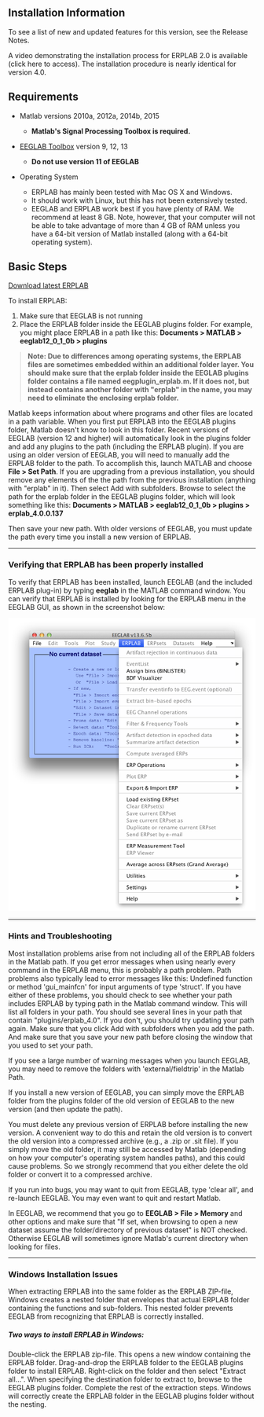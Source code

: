 ## Installation Information
To see a list of new and updated features for this version, see the Release Notes.

A video demonstrating the installation process for ERPLAB 2.0 is available (click here to access). The installation procedure is nearly identical for version 4.0.

## Requirements
- Matlab versions 2010a, 2012a, 2014b, 2015
  - **Matlab's Signal Processing Toolbox is required.**

- [EEGLAB Toolbox](http://sccn.ucsd.edu/eeglab/) version 9, 12, 13
  - **Do not use version 11 of EEGLAB**

- Operating System
  - ERPLAB has mainly been tested with Mac OS X and Windows.  
  - It should work with Linux, but this has not been extensively tested.
  - EEGLAB and ERPLAB work best if you have plenty of RAM. We recommend at least 8 GB. Note, however, that your computer will not be able to take advantage of more than 4 GB of RAM unless you have a 64-bit version of Matlab installed (along with a 64-bit operating system).

## Basic Steps
[Download latest ERPLAB](https://github.com/lucklab/erplab/releases/latest)

To install ERPLAB:

1. Make sure that EEGLAB is not running
2. Place the ERPLAB folder inside the EEGLAB plugins folder. For example, you might place ERPLAB in a path like this: **Documents > MATLAB > eeglab12_0_1_0b > plugins**

> **Note: Due to differences among operating systems, the ERPLAB files are sometimes embedded within an additional folder layer. You should make sure that the erplab folder inside the EEGLAB plugins folder contains a file named eegplugin_erplab.m. If it does not, but instead contains another folder with "erplab" in the name, you may need to eliminate the enclosing erplab folder.**

Matlab keeps information about where programs and other files are located in a path variable.  When you first put ERPLAB into the EEGLAB plugins folder, Matlab doesn't know to look in this folder.  Recent versions of EEGLAB (version 12 and higher) will automatically look in the plugins folder and add any plugins to the path (including the ERPLAB plugin).  If you are using an older version of EEGLAB, you will need to manually add the ERPLAB folder to the path. To accomplish this, launch MATLAB and choose **File > Set Path**. If you are upgrading from a previous installation, you should remove any elements of the the path from the previous installation (anything with "erplab" in it). Then select Add with subfolders.  Browse to select the path for the erplab folder in the EEGLAB plugins folder, which will look something like this: **Documents > MATLAB >  eeglab12_0_1_0b > plugins > erplab_4.0.0.137**


Then save your new path. With older versions of EEGLAB, you must update the path every time you install a new version of ERPLAB.

----
### Verifying that ERPLAB has been properly installed
To verify that ERPLAB has been installed, launch EEGLAB (and the included ERPLAB plug-in) by typing **eeglab** in the MATLAB command window.  You can verify that ERPLAB is installed by looking for the ERPLAB menu in the EEGLAB GUI, as shown in the screenshot below:

![ERPLAB Menu](./images/Manual/Manual_Installation_1.png)



----
### Hints and Troubleshooting
Most installation problems arise from not including all of the ERPLAB folders in the Matlab path.  If you get error messages when using nearly every command in the ERPLAB menu, this is probably a path problem.  Path problems also typically lead to error messages like this: Undefined function or method 'gui_mainfcn' for input arguments of type 'struct'.  If you have either of these problems, you should check to see whether your path includes ERPLAB by typing path in the Matlab command window.  This will list all folders in your path.  You should see several lines in your path that contain "plugins/erplab_4.0".  If you don't, you should try updating your path again.  Make sure that you click Add with subfolders when you add the path.  And make sure that you save your new path before closing the window that you used to set your path.

If you see a large number of warning messages when you launch EEGLAB, you may need to remove the folders with 'external/fieldtrip' in the Matlab Path.

If you install a new version of EEGLAB, you can simply move the ERPLAB folder from the plugins folder of the old version of EEGLAB to the new version (and then update the path).

You must delete any previous version of ERPLAB before installing the new version.  A convenient way to do this and retain the old version is to convert the old version into a compressed archive (e.g., a .zip or .sit file).  If you simply move the old folder, it may still be accessed by Matlab (depending on how your computer's operating system handles paths), and this could cause problems.  So we strongly recommend that you either delete the old folder or convert it to a compressed archive.

If you run into bugs, you may want to quit from EEGLAB, type 'clear all', and re-launch EEGLAB.  You may even want to quit and restart Matlab.

In EEGLAB, we recommend that you go to **EEGLAB > File > Memory** and other options and make sure that "If set, when browsing to open a new dataset assume the folder/directory of previous dataset" is NOT checked.  Otherwise EEGLAB will sometimes ignore Matlab's current directory when looking for files.

----
### Windows Installation Issues
When extracting ERPLAB into the same folder as the ERPLAB ZIP-file, Windows creates a nested folder that envelopes that actual ERPLAB folder containing the functions and sub-folders. This nested folder prevents EEGLAB from recognizing that ERPLAB is correctly installed.

##### Two ways to install ERPLAB in Windows:

Double-click the ERPLAB zip-file. This opens a new window containing the ERPLAB folder. Drag-and-drop the ERPLAB folder to the EEGLAB plugins folder to install ERPLAB.
Right-click on the folder and then select "Extract all...". When specifying the destination folder to extract to, browse to the EEGLAB plugins folder. Complete the rest of the extraction steps. Windows will correctly create the ERPLAB folder in the EEGLAB plugins folder without the nesting.
